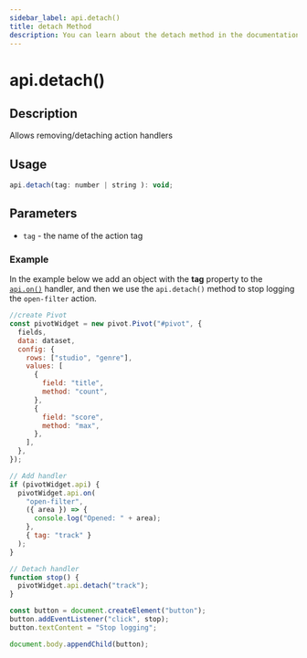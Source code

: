 ```yaml
---
sidebar_label: api.detach()
title: detach Method
description: You can learn about the detach method in the documentation of the DHTMLX JavaScript Pivot library. Browse developer guides and API reference, try out code examples and live demos, and download a free 30-day evaluation version of DHTMLX Pivot.
---
```


# api.detach()

## Description

Allows removing/detaching action handlers

## Usage

~~~jsx {}
api.detach(tag: number | string ): void;
~~~

## Parameters

- `tag` - the name of the action tag

### Example

In the example below we add an object with the **tag** property to the [`api.on()`](/api/internal/on-method) handler, and then we use the `api.detach()` method to stop logging the `open-filter` action.

~~~jsx {}
//create Pivot
const pivotWidget = new pivot.Pivot("#pivot", {
  fields,
  data: dataset,
  config: {
    rows: ["studio", "genre"],
    values: [
      {
        field: "title",
        method: "count",
      },
      {
        field: "score",
        method: "max",
      },
    ],
  },
});

// Add handler
if (pivotWidget.api) {
  pivotWidget.api.on(
    "open-filter",
    ({ area }) => {
      console.log("Opened: " + area);
    },
    { tag: "track" }
  );
}

// Detach handler
function stop() {
  pivotWidget.api.detach("track");
}

const button = document.createElement("button");
button.addEventListener("click", stop);
button.textContent = "Stop logging";

document.body.appendChild(button);
~~~


